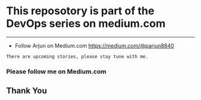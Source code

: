 # This reposotory is part of the DevOps series on medium.com
***
* Follow Arjun on Medium.com https://medium.com/@parjun8840
```
There are upcoming stories, please stay tune with me.
```
### Please follow me on Medium.com
## Thank You

